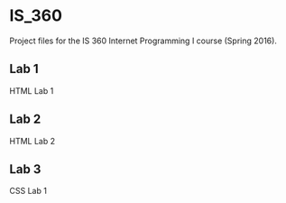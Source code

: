 # IS_360
Project files for the IS 360 Internet Programming I course (Spring 2016).

## Lab 1
HTML Lab 1

## Lab 2
HTML Lab 2

## Lab 3
CSS Lab 1
